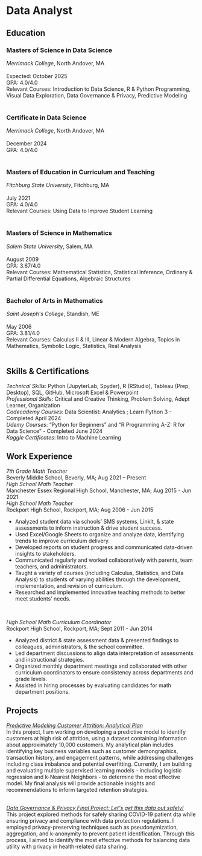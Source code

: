 # Data Analyst

## Education
### Masters of Science in Data Science <br>
*Merrimack College*, North Andover, MA <br>   	
Expected: October 2025 <br>
GPA: 4.0/4.0 <br>
Relevant Courses: Introduction to Data Science, R & Python Programming, Visual Data Exploration, Data Governance & Privacy, Predictive Modeling <br>
<br>
### Certificate in Data Science <br>
*Merrimack College*, North Andover, MA <br>   	
December 2024 <br>
GPA: 4.0/4.0 <br>
<br>
### Masters of Education in Curriculum and Teaching <br>
*Fitchburg State University*, Fitchburg, MA <br>   	
July 2021 <br>
GPA: 4.0/4.0 <br>
Relevant Courses: Using Data to Improve Student Learning <br>
<br>
### Masters of Science in Mathematics <br>
*Salem State University*, Salem, MA <br>   	
August 2009 <br>
GPA: 3.67/4.0 <br>
Relevant Courses: Mathematical Statistics, Statistical Inference, Ordinary & Partial Differential Equations, Algebraic Structures <br>
<br>
### Bachelor of Arts in Mathematics <br>
*Saint Joseph's College*, Standish, ME <br>   	
May 2006 <br>
GPA: 3.81/4.0 <br>
Relevant Courses: Calculus II & III, Linear & Modern Algebra, Topics in Mathematics, Symbolic Logic, Statistics, Real Analysis <br>
<br>

## Skills & Certifications
*Technical Skills*: Python (JupyterLab, Spyder), R (RStudio), Tableau (Prep, Desktop), SQL, GitHub, Microsoft Excel & Powerpoint <br>
*Professional Skills*: Critical and Creative Thinking, Problem Solving, Adept Learner, Organization <br>
*Codecademy Courses*:  Data Scientist: Analytics ; Learn Python 3 - Completed April 2024 <br>
*Udemy Courses*:  “Python for Beginners”  and “R Programming A-Z: R for Data Science” - Completed June 2024 <br>
*Kaggle Certificates*: Intro to Machine Learning

## Work Experience
*7th Grade Math Teacher* <br>
Beverly Middle School, Beverly, MA;	Aug 2021 – Present <br>
*High School Math Teacher* <br>
Manchester Essex Regional High School, Manchester, MA;	Aug 2015 - Jun 2021 <br>
*High School Math Teacher* <br>
Rockport High School, Rockport, MA;	Aug 2006 - Jun 2015 <br>
- Analyzed student data via schools’ SMS systems, LinkIt, & state assessments to inform instruction & drive student success. <br>
- Used Excel/Google Sheets to organize and analyze data, identifying trends to improve curriculum delivery. <br>
- Developed reports on student progress and communicated data-driven insights to stakeholders. <br>
- Communicated regularly and worked collaboratively with parents, team teachers, and administrators. <br>
- Taught a variety of courses (including Calculus, Statistics, and Data Analysis) to students of varying abilities through the development, implementation, and revision of curriculum. <br>
- Researched and implemented innovative teaching methods to better meet students’ needs.<br>
<br>

*High School Math Curriculum Coordinator* <br>
Rockport High School, Rockport, MA;	Sept 2011 - Jun 2014 <br>
- Analyzed district & state assessment data & presented findings to colleagues, administrators, & the school committee. <br>
- Led department discussions to align data interpretation of assessments and instructional strategies. <br>
- Organized monthly department meetings and collaborated with other curriculum coordinators to ensure consistency across departments and grade levels. <br>
- Assisted in hiring processes by evaluating candidates for math department positions. <br>


## Projects
[*Predictive Modeling Customer Attrition: Analytical Plan* ](https://drive.google.com/file/d/1a8Lq3eY7EMfXEiXNgz07OVSbPeU93d88/view?usp=drive_link) <br>
In this project, I am working on developing a predictive model to identify customers at high risk of attrition, using a dataset containing information about approximately 10,000 customers.  My analytical plan includes identifying key business variables such as customer demongraphics, transaction history, and engagement patterns, while addressing challenges including class imbalance and potential overfitting.  Currently, I am building and evaluating multiple supervised learning models - including logistic regression and k-Nearest Neighbors - to determine the most effective model.  My final analysis will provide actionable insights and recommendations to inform targeted retention strategies. <br>
<br>

[*Data Governance & Privacy Final Project: Let's get this data out safely!*](https://drive.google.com/file/d/11MSWjOemGMyYMsq7Bgx19wdU4y3N4Mqm/view?usp=sharing) <br>
This project explored methods for safely sharing COVID-19 patient dta while ensuring privacy and compliance with data protection regulations.  I employed privacy-preserving techniques such as pseudonymization, aggregation, and k-anonymity to prevent patient identification.  Through this process, I aimed to identify the most effective methods for balancing data utility with privacy in health-related data sharing.
